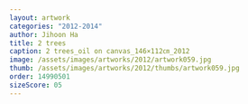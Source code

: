 ```yaml
---
layout: artwork
categories: "2012-2014"
author: Jihoon Ha
title: 2 trees
caption: 2 trees_oil on canvas_146×112㎝_2012
image: /assets/images/artworks/2012/artwork059.jpg
thumb: /assets/images/artworks/2012/thumbs/artwork059.jpg
order: 14990501
sizeScore: 05
---
```

